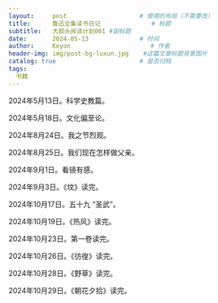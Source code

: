 ```yaml
---
layout:     post                    # 使用的布局（不需要改）
title:      鲁迅全集读书日记              # 标题 
subtitle:   大部头阅读计划001 #副标题
date:       2024-05-13              # 时间
author:     Keyon                      # 作者
header-img: img/post-bg-luxun.jpg    #这篇文章标题背景图片
catalog: true                       # 是否归档
tags:
  书籍
---
```


2024年5月13日。科学史教篇。

2024年5月18日。文化偏至论。

2024年8月24日。我之节烈观。

2024年8月25日。我们现在怎样做父亲。

2024年9月1日。看镜有感。

2024年9月3日。《坟》读完。

2024年10月17日。五十九 “圣武”。

2024年10月19日。《热风》读完。

2024年10月23日。第一卷读完。

2024年10月26日。《彷徨》读完。

2024年10月28日。《野草》读完。

2024年10月29日。《朝花夕拾》读完。